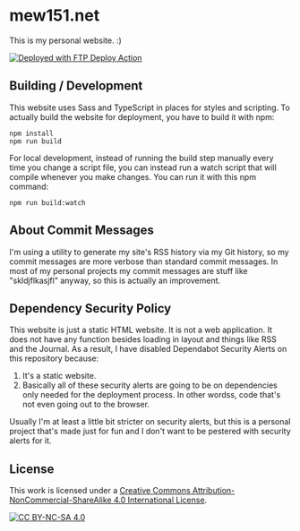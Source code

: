 # mew151.net

This is my personal website. :)

[<img alt="Deployed with FTP Deploy Action" src="https://img.shields.io/badge/Deployed With-FTP DEPLOY ACTION-%3CCOLOR%3E?style=for-the-badge&color=0077b6">](https://github.com/SamKirkland/FTP-Deploy-Action)

## Building / Development

This website uses Sass and TypeScript in places for styles and scripting. To actually build the website for deployment, you have to build it with npm:

```
npm install
npm run build
```

For local development, instead of running the build step manually every time you change a script file, you can instead run a watch script that will compile whenever you make changes. You can run it with this npm command:

```
npm run build:watch
```

## About Commit Messages

I'm using a utility to generate my site's RSS history via my Git history, so my commit messages are more verbose than standard commit messages. In most of my personal projects my commit messages are stuff like "skldjflkasjfl" anyway, so this is actually an improvement.

## Dependency Security Policy

This website is just a static HTML website. It is not a web application. It does not have any function besides loading in layout and things like RSS and the Journal. As a result, I have disabled Dependabot Security Alerts on this repository because:

1. It's a static website.
2. Basically all of these security alerts are going to be on dependencies only needed for the deployment process. In other wordss, code that's not even going out to the browser.

Usually I'm at least a little bit stricter on security alerts, but this is a personal project that's made just for fun and I don't want to be pestered with security alerts for it.

## License

This work is licensed under a
[Creative Commons Attribution-NonCommercial-ShareAlike 4.0 International License][cc-by-nc-sa].

[![CC BY-NC-SA 4.0][cc-by-nc-sa-image]][cc-by-nc-sa]

[cc-by-nc-sa]: http://creativecommons.org/licenses/by-nc-sa/4.0/
[cc-by-nc-sa-image]: https://licensebuttons.net/l/by-nc-sa/4.0/88x31.png
[cc-by-nc-sa-shield]: https://img.shields.io/badge/License-CC%20BY--NC--SA%204.0-lightgrey.svg

